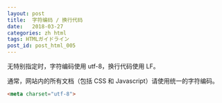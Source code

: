 ```yaml
---
layout: post
title:  字符编码 / 换行代码
date:   2018-03-27
categories: zh html
tags: HTMLガイドライン
post_id: post_html_005
---
```

无特别指定时，字符编码使用 utf-8，换行代码使用 LF。

通常，网站内的所有文档（包括 CSS 和 Javascript）请使用统一的字符编码。

```html
<meta charset="utf-8">
```
